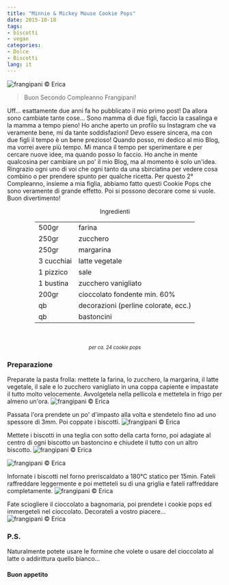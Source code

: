 ```yaml
---
title: "Minnie & Mickey Mouse Cookie Pops"
date: 2015-10-18
tags:
- biscotti
- vegan
categories:
- Dolce
- Biscotti
lang: it
---
```

![](../2015-10-18-minnie-mickey-mouse-cookie-pops/header.jpg "frangipani © Erica")

> Buon Secondo Compleanno Frangipani!

Uff... esattamente due anni fa ho pubblicato il mio primo post! Da allora sono cambiate tante cose... Sono mamma di due figli, faccio la casalinga e la mamma a tempo pieno! Ho anche aperto un profilo su Instagram che va veramente bene, mi da tante soddisfazioni! Devo essere sincera, ma con due figli il tempo è un bene prezioso! Quando posso, mi dedico al mio Blog, ma vorrei avere più tempo. Mi manca il tempo per sperimentare e per cercare nuove idee, ma quando posso lo faccio. Ho anche in mente qualcosina per cambiare un po' il mio Blog, ma al momento è solo un'idea. Ringrazio ogni uno di voi che ogni tanto da una sbirciatina per vedere cosa combino o per prendere spunto per qualche ricetta. Per questo 2° Compleanno, insieme a mia figlia, abbiamo fatto questi Cookie Pops che sono veramente di grande effetto. Poi si possono decorare come si vuole. Buon divertimento!


<div id="wrapper" style="text-align: center">
  <div id="yourdiv" style="display: inline-block;">
    <div class="ingredients">
      <div class="ingredients-title">Ingredienti</div>
      <table>
        <tbody>
          </tr>
          <tr>
            <td>500gr</td>
            <td>farina</td>
          </tr>
          <tr>
            <td>250gr</td>
            <td>zucchero</td>
          </tr>
          <tr>
            <td>250gr</td>
            <td>margarina</td>
          </tr>
          <tr>
            <td>3 cucchiai</td>
            <td>latte vegetale</td> 
          </tr>
          <tr>
            <td>1 pizzico</td>
            <td>sale</td>
          </tr>
          <tr>
            <td>1 bustina</td>
            <td>zucchero vanigliato</td>
          </tr>
          <tr>
            <td>200gr</td>
            <td>cioccolato fondente min. 60%</td>
          </tr>
          <tr>
            <td>qb</td>
            <td>decorazioni (perline colorate, ecc.)</td>  
          </tr>
          <tr>
            <td>qb</td>
            <td>bastoncini</td>    
          </tr>
        </tbody>
      </table>
      <br></br>
      <i class="pull-right" style="font-size: 80%;">per ca. 24 cookie pops</i>
    </div>
  </div>
</div>


<h3>
  <font color="grey">
    <i class="fa-solid fa-gears"></i>
  </font> Preparazione
</h3>

Preparate la pasta frolla: mettete la farina, lo zucchero, la margarina, il latte vegetale, il sale e lo zucchero vanigliato in una coppa capiente e impastate il tutto molto velocemente. Avvolgetela nella pellicola e mettetela in frigo per almeno un'ora. 
![](../2015-10-18-minnie-mickey-mouse-cookie-pops/impasto.jpg "frangipani © Erica")

Passata l'ora prendete un po' d'impasto alla volta e stendetelo fino ad uno spessore di 3mm. Poi coppate i biscotti.
![](../2015-10-18-minnie-mickey-mouse-cookie-pops/stendere.jpg "frangipani © Erica")

Mettete i biscotti in una teglia con sotto della carta forno, poi adagiate al centro di ogni biscotto un bastoncino e chiudete il tutto con un altro biscotto.
![](../2015-10-18-minnie-mickey-mouse-cookie-pops/teglia1.jpg "frangipani © Erica")

![](../2015-10-18-minnie-mickey-mouse-cookie-pops/teglia2.jpg "frangipani © Erica")

Infornate i biscotti nel forno preriscaldato a 180°C statico per 15min. Fateli raffreddare leggermente e poi metteteli su di una griglia e fateli raffreddare completamente.
![](../2015-10-18-minnie-mickey-mouse-cookie-pops/sfornati.jpg "frangipani © Erica")

Fate sciogliere il cioccolato a bagnomaria, poi prendete i cookie pops ed immergeteli nel cioccolato. Decorateli a vostro piacere...
![](../2015-10-18-minnie-mickey-mouse-cookie-pops/risultato.jpg "frangipani © Erica")


<h3>
  <font color="#FFCC00">
    <i class="fa-regular fa-lightbulb"></i>
  </font> P.S.
</h3>

Naturalmente potete usare le formine che volete o usare del cioccolato al latte o addirittura quello bianco...

<h4>Buon appetito
  <font color="red">
    <i class="fa-regular fa-face-smile"></i>
  </font>
</h4>